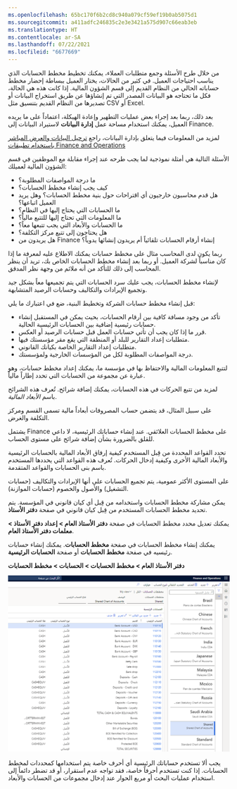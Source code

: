 ```yaml
---
ms.openlocfilehash: 65bc170f6b2cd8c940a079cf59ef19b0ab5075d1
ms.sourcegitcommit: a411adfc246835c2e3e3421a575d907c66eab3eb
ms.translationtype: HT
ms.contentlocale: ar-SA
ms.lasthandoff: 07/22/2021
ms.locfileid: "6677669"
---
```

من خلال طرح الأسئلة وجمع متطلبات العملاء، يمكنك تخطيط مخطط الحسابات الذي يناسب احتياجات العميل. في كثير من الحالات، يختار العميل ببساطة إحضار مخطط حساباته الحالي من النظام القديم إلى قسم الشؤون المالية. إذا كانت هذه هي الحالة، فكل ما تحتاجه هو البيانات المصدر التي تم إنشاؤها عن طريق استخراج البيانات أو تصديرها من النظام القديم بتنسيق مثل CSV أو Excel. 

بعد ذلك، ربما بعد إجراء بعض عمليات التطهير وإعادة الهيكلة، اعتماداً على ما يريده العميل، يمكنك استخدام مساحة عمل **إدارة البيانات** لاستيراد البيانات إلى Finance. 

لمزيد من المعلومات فيما يتعلق بإدارة البيانات، راجع [ترحيل البيانات والعرض المباشر باستخدام تطبيقات Finance and Operations](https://docs.microsoft.com/learn/paths/migrate-data-go-live-finance-operations/?azure-portal=true)

الأسئلة التالية هي أمثلة نموذجية لما يجب طرحه عند إجراء مقابلة مع الموظفين في قسم الشؤون المالية لعميلك:

- ما درجة المواصفات المطلوبة؟  
- كيف يجب إنشاء مخطط الحسابات؟
- هل قدم محاسبون خارجيون أي اقتراحات حول بنية مخطط الحسابات؟ وهل يريد العميل اتباعها؟
- ما الحسابات التي يحتاج إليها في النظام؟  
- ما المعلومات التي تحتاج إليها للتتبع مالياً؟  
- ما الحسابات والأبعاد التي يجب تتبعها معاً؟  
- هل يحتاجون إلى تتبع مركز التكلفة؟  
- هل يريدون من Finance إنشاء أرقام الحسابات تلقائياً أم يريدون إنشائها يدوياً؟   

ربما يكون لدى المحاسب مثال على مخطط حسابات يمكنك الاطلاع عليه لمعرفة ما إذا كان مناسباً لشركة العميل.  أو ربما بعد إنشاء مخطط الحسابات الخاص بك، تريد أن ينظر المحاسب إلى ذلك للتأكد من أنه ملائم من وجهة نظر المدقق.  

لإنشاء مخطط الحسابات، يجب عليك سرد الحسابات التي يتم تجميعها معاً بشكل جيد وتجميع الإيرادات والتكاليف وحسابات الرصيد المتشابهة.

قبل إنشاء مخطط حسابات الشركة وتخطيط البنية، ضع في اعتبارك ما يلي: 

- تأكد من وجود مسافة كافية بين أرقام الحسابات، بحيث يمكن في المستقبل إنشاء حسابات رئيسية إضافية بين الحسابات الرئيسية الحالية. 
- قرر ما إذا كان يجب أن تأتي حسابات العمل قبل حسابات الرصيد أو العكس.
- متطلبات إعداد التقارير للبلد أو المنطقة التي يقع مقر مؤسستك فيها.
- متطلبات إعداد التقارير الخاصة بكيانك القانوني.
- درجة المواصفات المطلوبة لكل من المؤسسات الخارجية ولمؤسستك.


لتتبع المعلومات المالية والاحتفاظ بها في مؤسسة ما، يمكنك إعداد مخطط حسابات، وهو عبارة عن مجموعة من الحسابات التي تحدد إطاراً مالياً.
 
لمزيد من تتبع الحركات في هذه الحسابات، يمكنك إضافة شرائح. تُعرف هذه الشرائح باسم *الأبعاد المالية*. 

على سبيل المثال، قد يتضمن حساب المصروفات أبعاداً مالية تسمى القسم ومركز التكلفة والغرض. 

يشتمل Finance على مخطط الحسابات العلائقي.  عند إنشاء حساباتك الرئيسية، لا داعي للقلق بالضرورة بشأن إضافة شرائح على مستوى الحساب.
  
تحدد القواعد المحددة من قِبل المستخدم كيفية إرفاق الأبعاد المالية بالحسابات الرئيسية والأبعاد المالية الأخرى وكيفية إدخال الحركات. تُعرف هذه القواعد التي يحددها المستخدم باسم بنى الحسابات والقواعد المتقدمة.

على المستوى الأكثر عمومية، يتم تجميع الحسابات على أنها الإيرادات والتكاليف (حسابات التشغيل) والأصول والخصوم (حسابات الموازنة).

يمكن مشاركة مخطط الحسابات واستخدامه من قِبل أي كيان قانوني في المؤسسة. يتم تحديد مخطط الحسابات المستخدم من قِبل كيان قانوني في صفحة **دفتر الأستاذ**.

يمكنك تعديل محدد مخطط الحسابات في صفحة **دفتر الأستاذ العام > إعداد دفتر الأستاذ > معلمات دفتر الأستاذ العام**.

يمكنك إنشاء مخطط الحسابات في صفحة **مخطط الحسابات**. يمكنك إنشاء حسابات رئيسيه في صفحة **مخطط الحسابات** أو صفحة **الحسابات الرئيسية**.

**دفتر الأستاذ العام > مخطط الحسابات > الحسابات > مخطط الحسابات** 
 
[![لقطة شاشة لصفحة مخطط الحسابات تعرض الحسابات الرئيسية.](../media/chart-accounts.png)](../media/chart-accounts.png#lightbox)

يجب ألا تستخدم حساباتك الرئيسية أي أحرف خاصة يتم استخدامها كمحددات لمخطط الحسابات. إذا كنت تستخدم أحرفاً خاصة، فقد تواجه عدم استقرار، أو قد تضطر دائماً إلى استخدام عمليات البحث أو مربع الحوار عند إدخال مجموعات من الحسابات والأبعاد.


